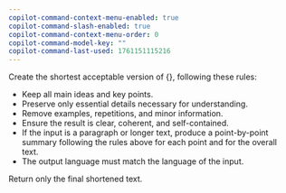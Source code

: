 ```yaml
---
copilot-command-context-menu-enabled: true
copilot-command-slash-enabled: true
copilot-command-context-menu-order: 0
copilot-command-model-key: ""
copilot-command-last-used: 1761151115216
---
```

Create the shortest acceptable version of {}, following these rules:
- Keep all main ideas and key points.
- Preserve only essential details necessary for understanding.
- Remove examples, repetitions, and minor information.
- Ensure the result is clear, coherent, and self-contained.
- If the input is a paragraph or longer text, produce a point-by-point summary following the rules above for each point and for the overall text.
- The output language must match the language of the input.

Return only the final shortened text.